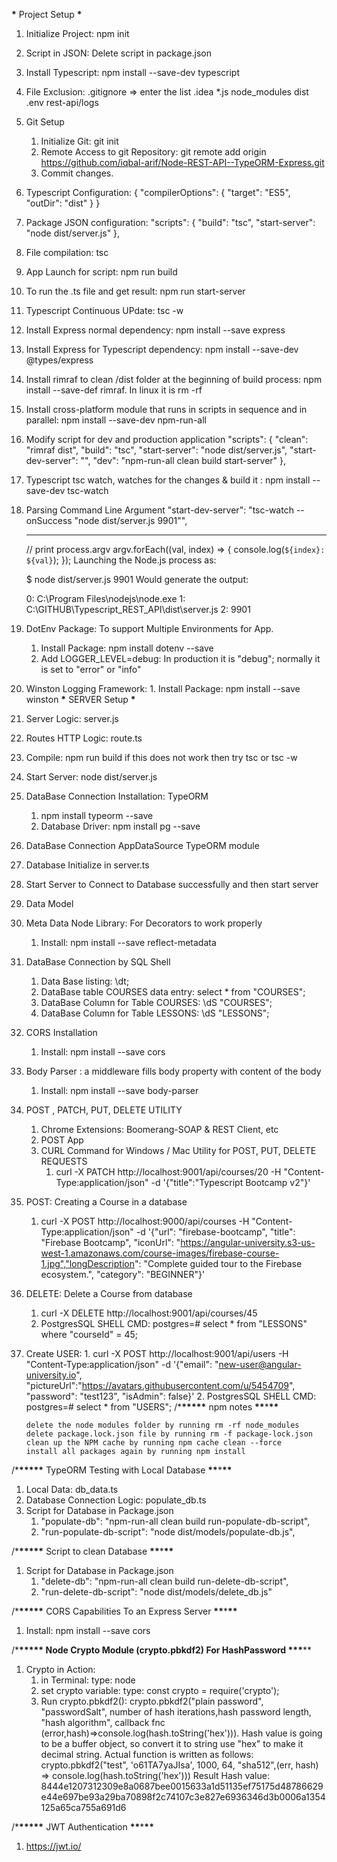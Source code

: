 **\*** Project Setup **\***

1.  Initialize Project: npm init
2.  Script in JSON: Delete script in package.json
3.  Install Typescript: npm install --save-dev typescript
4.  File Exclusion: .gitignore => enter the list
    .idea
    \*.js
    node_modules
    dist
    .env
    rest-api/logs
5.  Git Setup
    1. Initialize Git: git init
    2. Remote Access to git Repository: git remote add origin https://github.com/iqbal-arif/Node-REST-API--TypeORM-Express.git
    3. Commit changes.
6.  Typescript Configuration:
    {
    "compilerOptions": {
    "target": "ES5",
    "outDir": "dist"
    }
    }
7.  Package JSON configuration:
    "scripts": {
    "build": "tsc",
    "start-server": "node dist/server.js"
    },
8.  File compilation: tsc
9.  App Launch for script: npm run build
10. To run the .ts file and get result: npm run start-server
11. Typescript Continuous UPdate: tsc -w
12. Install Express normal dependency: npm install --save express
13. Install Express for Typescript dependency: npm install --save-dev @types/express
14. Install rimraf to clean /dist folder at the beginning of build process: npm install --save-def rimraf. In linux it is rm -rf
15. Install cross-platform module that runs in scripts in sequence and in parallel:
    npm install --save-dev npm-run-all
16. Modify script for dev and production application
    "scripts": {
    "clean": "rimraf dist",
    "build": "tsc",
    "start-server": "node dist/server.js",
    "start-dev-server": "",
    "dev": "npm-run-all clean build start-server"
    },
17. Typescript tsc watch, watches for the changes & build it : npm install --save-dev tsc-watch
18. Parsing Command Line Argument
    "start-dev-server": "tsc-watch --onSuccess \"node dist/server.js 9901\"",

    ***

    // print process.argv
    argv.forEach((val, index) => {
    console.log(`${index}: ${val}`);
    });
    Launching the Node.js process as:

    $ node dist/server.js 9901
    Would generate the output:

    0: C:\\Program Files\\nodejs\\node.exe
    1: C:\\GITHUB\\Typescript_REST_API\\dist\\server.js
    2: 9901

19. DotEnv Package: To support Multiple Environments for App.
    1. Install Package: npm install dotenv --save
    2. Add LOGGER_LEVEL=debug: In production it is "debug"; normally it is set to "error" or "info"
20. Winston Logging Framework: 1. Install Package: npm install --save winston
    **\*** SERVER Setup **\***

21. Server Logic: server.js
22. Routes HTTP Logic: route.ts
23. Compile: npm run build if this does not work then try tsc or tsc -w
24. Start Server: node dist/server.js
25. DataBase Connection Installation: TypeORM
    1. npm install typeorm --save
    2. Database Driver: npm install pg --save
26. DataBase Connection AppDataSource TypeORM module
27. Database Initialize in server.ts
28. Start Server to Connect to Database successfully and then start server
29. Data Model
30. Meta Data Node Library: For Decorators to work properly
    1. Install: npm install --save reflect-metadata
31. DataBase Connection by SQL Shell
    1. Data Base listing: \dt;
    2. DataBase table COURSES data entry: select \* from "COURSES";
    3. DataBase Column for Table COURSES: \dS "COURSES";
    4. DataBase Column for Table LESSONS: \dS "LESSONS";
32. CORS Installation
    1. Install: npm install --save cors
33. Body Parser : a middleware fills body property with content of the body
    1. Install: npm install --save body-parser
34. POST , PATCH, PUT, DELETE UTILITY
    1. Chrome Extensions: Boomerang-SOAP & REST Client, etc
    2. POST App
    3. CURL Command for Windows / Mac Utility for POST, PUT, DELETE REQUESTS
       1. curl -X PATCH http://localhost:9001/api/courses/20 -H "Content-Type:application/json" -d '{"title":"Typescript Bootcamp v2"}'
35. POST: Creating a Course in a database
    1. curl -X POST http://localhost:9000/api/courses -H "Content-Type:application/json" -d '{"url": "firebase-bootcamp", "title": "Firebase Bootcamp", "iconUrl": "https://angular-university.s3-us-west-1.amazonaws.com/course-images/firebase-course-1.jpg","longDescription": "Complete guided tour to the Firebase ecosystem.", "category": "BEGINNER"}'
36. DELETE: Delete a Course from database
    1. curl -X DELETE http://localhost:9001/api/courses/45
    2. PostgresSQL SHELL CMD: postgres=# select \* from "LESSONS" where "courseId" = 45;
37. Create USER: 1. curl -X POST http://localhost:9001/api/users -H "Content-Type:application/json" -d '{"email": "new-user@angular-university.io", "pictureUrl":"https://avatars.githubusercontent.com/u/5454709", "password": "test123", "isAdmin": false}' 2. PostgresSQL SHELL CMD: postgres=# select \* from "USERS";
    /\***\*\*\*\*\*** npm notes **\*\***\***\*\***

        delete the node modules folder by running rm -rf node_modules
        delete package.lock.json file by running rm -f package-lock.json
        clean up the NPM cache by running npm cache clean --force
        install all packages again by running npm install

/\***\*\*\*\*\*** TypeORM Testing with Local Database **\*\***\***\*\***

1. Local Data: db_data.ts
2. Database Connection Logic: populate_db.ts
3. Script for Database in Package.json
   1. "populate-db": "npm-run-all clean build run-populate-db-script",
   2. "run-populate-db-script": "node dist/models/populate-db.js",

/\***\*\*\*\*\*** Script to clean Database **\*\***\***\*\***

1. Script for Database in Package.json
   1. "delete-db": "npm-run-all clean build run-delete-db-script",
   2. "run-delete-db-script": "node dist/models/delete_db.js"

/\***\*\*\*\*\*** CORS Capabilities To an Express Server **\*\***\***\*\***

1. Install: npm install --save cors

/\***\*\*\*\*\* Node Crypto Module (crypto.pbkdf2) For HashPassword **\*\***\***\*\*

1. Crypto in Action:
   1. in Terminal: type: node
   2. set crypto variable: type: const crypto = require('crypto');
   3. Run crypto.pbkdf2(): crypto.pbkdf2("plain password", "passwordSalt", number of hash iterations,hash password length, "hash algorithm", callback fnc (error,hash)=>console.log(hash.toString('hex'))). Hash value is going to be a buffer object, so convert it to string use "hex" to make it decimal string.
      Actual function is written as follows:
      crypto.pbkdf2("test", 'o61TA7yaJIsa', 1000, 64, "sha512",(err, hash) => console.log(hash.toString('hex')))
      Result Hash value: 8444e1207312309e8a0687bee0015633a1d51135ef75175d48786629e44e697be93a29ba70898f2c74107c3e827e6936346d3b0006a1354125a65ca755a691d6

/\***\*\*\*\*\*** JWT Authentication **\*\***\***\*\***

1. https://jwt.io/
